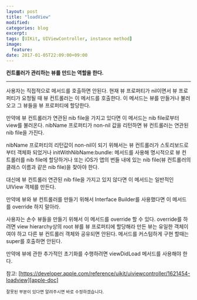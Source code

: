 ```yaml
---
layout: post
title: "loadView"
modified:
categories: blog
excerpt:
tags: [UIKit, UIViewController, instance method]
image:
  feature:
date: 2017-01-05T22:09:00+09:00
---
```

**컨트롤러가 관리하는 뷰를 만드는 역할을 한다.**

----

사용자는 직접적으로 메서드를 호출하면 안된다.
현재 뷰 프로퍼티가 nil이면서 뷰 프로퍼티가 요청될 때 뷰 컨트롤러는 이 메서드를 호출한다.
이 메서드는 뷰를 만들거나 불러오고 그 뷰들을 뷰 프로퍼티에 할당한다.

만약에 뷰 컨트롤러가 연관된 nib file을 가지고 있다면 이 메서드는 nib file로부터 view를 불러온다.
nibName 프로퍼티가 non-nil 값을 리턴하면 뷰 컨트롤러는 연관된 nib file을 가진다.

nibName 프로퍼티의 리턴값이 non-nil이 되기 위해서는
뷰 컨트롤러가 스토리보드로부터 객체화 되었거나
initWithNibName:bundle: 메서드를 사용해 명시적으로 뷰 컨트롤러를 nib file에 할당하거나
또는 iOS가 앱의 번들 내에 있는 nib file(뷰 컨트롤러의 클래스 이름과 같은 nib file)을 찾아야 한다.

대신에 뷰 컨트롤러 연관된 nib file을 가지고 있지 않다면 이 메서드는 일반적인 UIView 객체를 만든다.

만약에 뷰와 뷰 컨트롤러를 만들기 위해서 Interface Builder를 사용했다면 이 메서드를 override 하지 말아라.

사용자는 손수 뷰들을 만들기 위해서 이 메서드를 override 할 수 있다.
override를 하려면 view hierarchy상의 root 뷰를 뷰 프로퍼티에 할당해라
만든 뷰는 유일한 객체이여야 하고 다른 뷰 컨트롤러 객체와 공유되면 안된다.
메서드를 커스텀하게 구현 할때는 super를 호출하면 안된다.

만약에 뷰에 관한 추가적인 초기화를 수행하려면 viewDidLoad 메서드를 사용해야 한다.

참고: [https://developer.apple.com/reference/uikit/uiviewcontroller/1621454-loadview][apple-doc]


<sub>잘못된 부분이 있다면 알려주시면 바로 수정하겠습니다.</sub>

[apple-doc]: https://developer.apple.com/reference/uikit/uiviewcontroller/1621454-loadview
